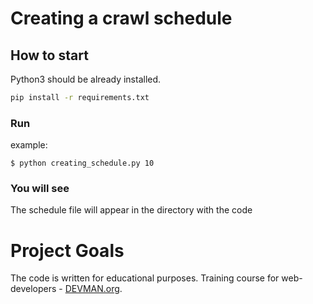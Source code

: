 # Creating a crawl schedule

## How to start

Python3 should be already installed.

```bash
pip install -r requirements.txt
```

### Run

example:

```
$ python creating_schedule.py 10
```

### You will see

The schedule file will appear in the directory with the code

# Project Goals

The code is written for educational purposes. Training course for web-developers - [DEVMAN.org](https://devman.org).
